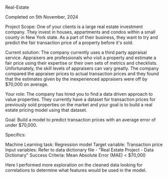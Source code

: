 Real-Estate

Completed on 5th November, 2024

Project Scope: One of your clients is a large real estate investment company. They invest in houses, appartments and condos within a small county in New York state. As a part of their business, they want to try and predict the fair transaction price of a property before it's sold.

Current solution: The company currently uses a third party appraisal service. Appraisers are professionals who visit a property and estimate a fair price using their expertise or their own sets of metrics and checklists. Unfortunately, the skill levels of appraisers can vary greatly. The company compared the appraiser prices to actual transaction prices and they found that the estimates given by the inexperienced appraisers were off by $70,000 on average.

Your role: The company has hired you to find a data driven approach to value properties. They currently have a dataset for transaction prices for previously sold properties on the market and your goal is to build a real estate pricing model using that dataset.

Goal: Build a model to predict transaction prices with an average error of under $70,000.

Specifics:

Machine Learning task: Regression model Target variable: Transaction price Input variables: Refer to data dictionary file - "Real Estate Project - Data Dictionary" Success Criteria: Mean Absolute Error (MAE) < $70,000

Here I performed more exploration on the cleaned data looking for correlations to determine what features would be used in the model.
